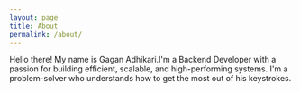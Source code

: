 ```yaml
---
layout: page
title: About
permalink: /about/
---
```


Hello there! My name is Gagan Adhikari.I'm a Backend Developer with a passion for building efficient, scalable, and high-performing systems. I'm a problem-solver who understands how to get the most out of his keystrokes.


